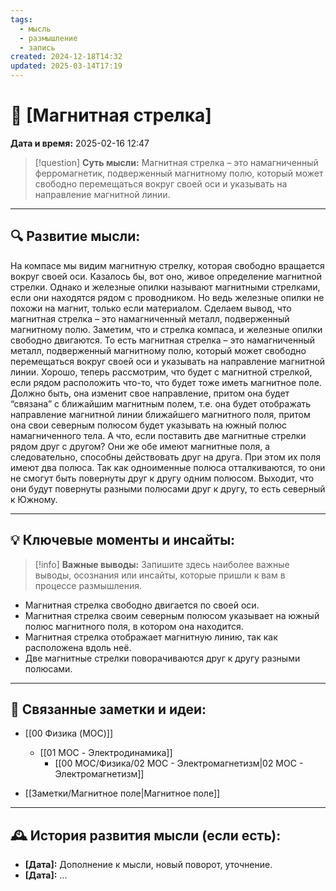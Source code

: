 ```yaml
---
tags:
  - мысль
  - размышление
  - запись
created: 2024-12-18T14:32
updated: 2025-03-14T17:19
---
```


# 💭  [Магнитная стрелка]

**Дата и время:** 2025-02-16 12:47

> [!question] **Суть мысли:**
> Магнитная стрелка – это намагниченный ферромагнетик, подверженный магнитному полю, который может свободно перемещаться вокруг своей оси и указывать на направление магнитной линии.

---

## 🔍 Развитие мысли:

На компасе мы видим магнитную стрелку, которая свободно вращается вокруг своей оси. Казалось бы, вот оно, живое определение магнитной стрелки. Однако и железные опилки называют магнитными стрелками, если они находятся рядом с проводником. Но ведь железные опилки не похожи на магнит, только если материалом. Сделаем вывод, что магнитная стрелка – это намагниченный металл, подверженный магнитному полю.
Заметим, что и стрелка компаса, и железные опилки свободно двигаются. То есть магнитная стрелка – это намагниченный металл, подверженный магнитному полю, который может свободно перемещаться вокруг своей оси и указывать на направление магнитной линии. 
Хорошо, теперь рассмотрим, что будет с магнитной стрелкой, если рядом расположить что-то, что будет тоже иметь магнитное поле. Должно быть, она изменит свое направление, притом она будет “связана” с ближайшим магнитным полем, т.е. она будет отображать направление магнитной линии ближайшего магнитного поля, притом она свои северным полюсом будет указывать на южный полюс намагниченного тела.
А что, если поставить две магнитные стрелки рядом друг с другом?
Они же обе имеют магнитные поля, а следовательно, способны действовать друг на друга. При этом их поля имеют два полюса. Так как одноименные полюса отталкиваются, то они не смогут быть повернуты друг к другу одним полюсом. Выходит, что они будут повернуты разными полюсами друг к другу, то есть северный к Южному.

---

## 💡 Ключевые моменты и инсайты:

> [!info] **Важные выводы:**
> Запишите здесь наиболее важные выводы, осознания или инсайты, которые пришли к вам в процессе размышления.

- Магнитная стрелка свободно двигается по своей оси.
- Магнитная стрелка своим северным полюсом указывает на южный полюс магнитного поля, в котором она находится.
- Магнитная стрелка отображает магнитную линию, так как расположена вдоль неё.
- Две магнитные стрелки поворачиваются друг к другу разными полюсами.

---

## 🔄 Связанные заметки и идеи:

- [[00 Физика (MOC)]]
	- [[01 MOC - Электродинамика]]
		- [[00 MOC/Физика/02 МОС - Электромагнетизм|02 МОС - Электромагнетизм]]

- [[Заметки/Магнитное поле|Магнитное поле]]

---

## 🕰️ История развития мысли (если есть):

* **[Дата]:**  Дополнение к мысли, новый поворот, уточнение.
* **[Дата]:**  ...
